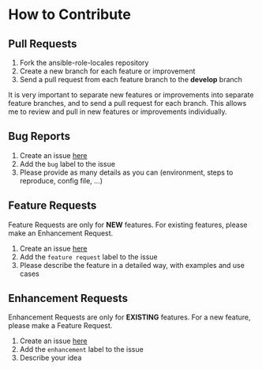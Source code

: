 # How to Contribute

## Pull Requests

  1. Fork the ansible-role-locales repository
  2. Create a new branch for each feature or improvement
  3. Send a pull request from each feature branch to the **develop** branch

It is very important to separate new features or improvements into separate feature branches, and to send a
pull request for each branch. This allows me to review and pull in new features or improvements individually.

## Bug Reports

  1. Create an issue [here](https://github.com/Frzk/ansible-role-locales/issues)
  2. Add the `bug` label to the issue
  3. Please provide as many details as you can (environment, steps to reproduce, config file, ...)

## Feature Requests

Feature Requests are only for **NEW** features. For existing features, please make an Enhancement Request.

  1. Create an issue [here](https://github.com/Frzk/ansible-role-locales/issues)
  2. Add the `feature request` label to the issue
  3. Please describe the feature in a detailed way, with examples and use cases

## Enhancement Requests

Enhancement Requests are only for **EXISTING** features. For a new feature, please make a Feature Request.

  1. Create an issue [here](https://github.com/Frzk/ansible-role-locales/issues)
  2. Add the `enhancement` label to the issue
  3. Describe your idea
